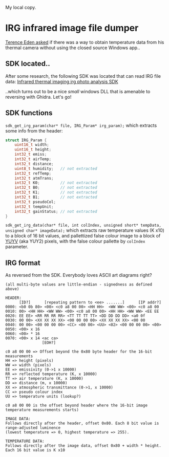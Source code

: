 My local copy.

# IRG infrared image file dumper

[Terence Eden asked](https://shkspr.mobi/blog/2023/02/reverse-engineering-the-irg-infrared-thermal-imaging-format-help-needed/)
if there was a way to obtain temperature data from his thermal camera without using the closed source Windows app..

## SDK located..

After some research, the following SDK was located that can read IRG file data:
[Infrared thermal imaging irg photo analysis SDK](https://www.autelrobotics.com/download/139.html)

..which turns out to be a nice _small_ windows DLL that is amenable to reversing with Ghidra. Let's go!

## SDK functions

`sdk_get_irg_param(char* file, IRG_Param* irg_param);` which extracts some info from the header:<br/>
```C
struct IRG_Param {
	uint16_t width;
	uint16_t height;
	int32_t emiss;
	int32_t airTemp;
	int32_t distance;
	uint8_t humidity;	// not extracted
	int32_t refTemp;
	int32_t atmTrans;
	int32_t K0;			// not extracted
	int32_t B0;			// not extracted
	int32_t K1;			// not extracted
	int32_t B1;			// not extracted
	int32_t pseudoCol;
	int32_t tempUnit;
	int32_t gainStatus;	// not extracted
}
```

`sdk_get_irg_data(char* file, int colIndex, unsigned short* tempData, unsigned char* imageData);`
which extracts raw temperature values (K x10) to a block of 16 bit values, and pallettized false colour
image to a block of
[YUYV](https://web.archive.org/web/20211011140723/https://www.fourcc.org/pixel-format/yuv-yuy2/)
(aka YUY2) pixels, with the false colour pallette by `colIndex` parameter.

## IRG format

As reversed from the SDK. Everybody loves ASCII art diagrams right?
```text
(all multi-byte values are little-endian - signedness as defined above)

HEADER:
      [ID?]      [repeating pattern to <ee> .......]      [IP addr?]
0000: <b0 0b 80> <00> <c0 a8 00 00> <HH HH>  <WW WW> <00> <c0 a8 00
0010: 00> <HH HH> <WW WW> <00> <c0 a8 00 00> <HH HH> <WW WW> <EE EE
0020: EE EE> <RR RR RR RR> <TT TT TT TT> <DD DD DD DD> <a0 0f
0030: 00 00> <XX XX XX XX> <00 00 00 00> <XX XX XX XX> <00 00
0040: 00 00> <00 00 00 00> <CC> <00 00> <UU> <02> <00 00 00 00> <00>
0050: <00> x 16
0060: <00> * 16
0070: <00> x 14 <ac ca>
                [EOH?]

c0 a8 00 00 => Offset beyond the 0x80 byte header for the 16-bit measurements
HH => height (pixels)
WW => width (pixels)
EE => emissivity (0->1 x 10000)
RR => reflected temperature (K, x 10000)
TT => air temperature (K, x 10000)
DD => distance (m, x 10000)
XX => atmospheric transmittance (0->1, x 10000)
CC => pseudo colour index
UU => temperature units (lookup?)

c0 a8 00 00 is the offset beyond header where the 16-bit image temperature measurements starts)

IMAGE DATA:
Follows directly after the header, offset 0x80. Each 8 bit value is range-adjusted luminence
(lowest temperature => 0, highest temperature => 255).

TEMPERATURE DATA:
Follows directly after the image data, offset 0x80 + width * height. Each 16 bit value is K x10
```

